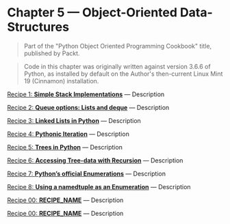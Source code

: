 # Chapter 5 — Object-Oriented Data-Structures

> Part of the "Python Object Oriented Programming Cookbook" title, 
> published by Packt.

> Code in this chapter was originally written against version 3.6.6 of Python, 
> as installed by default on the Author's then-current Linux Mint 19 (Cinnamon) 
> installation. 

[Recipe 1: **Simple Stack Implementations**](C05R01_SimpleStacks.py) — 
Description

[Recipe 2: **Queue options: Lists and deque**](C05R02_QueuesListsDeque.py) — 
Description

[Recipe 3: **Linked Lists in Python**](C05R03_LinkedLists.py) — 
Description

[Recipe 4: **Pythonic Iteration**](C05R04_PythonicIteration.py) — 
Description

[Recipe 5: **Trees in Python**](C05R05_TreesInPython.py) — 
Description

[Recipe 6: **Accessing Tree-data with Recursion**](C05R06_RecursionInTrees.py) — 
Description

[Recipe 7: **Python’s official Enumerations**](C05R07_PythonOfficialEnums.py) — 
Description

[Recipe 8: **Using a namedtuple as an Enumeration**](C05R08_NamedTupleEnums.py) — 
Description

[Recipe 00: **RECIPE_NAME**](FILE_NAME) — 
Description

[Recipe 00: **RECIPE_NAME**](FILE_NAME) — 
Description


